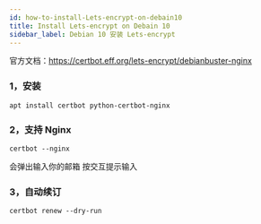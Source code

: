 ```yaml
---
id: how-to-install-Lets-encrypt-on-debain10
title: Install Lets-encrypt on Debain 10
sidebar_label: Debian 10 安装 Lets-encrypt
---
```


官方文档：https://certbot.eff.org/lets-encrypt/debianbuster-nginx
### 1，安装
```
apt install certbot python-certbot-nginx
```
### 2，支持 Nginx
```
certbot --nginx
```
会弹出输入你的邮箱
按交互提示输入
### 3，自动续订
```
certbot renew --dry-run
```